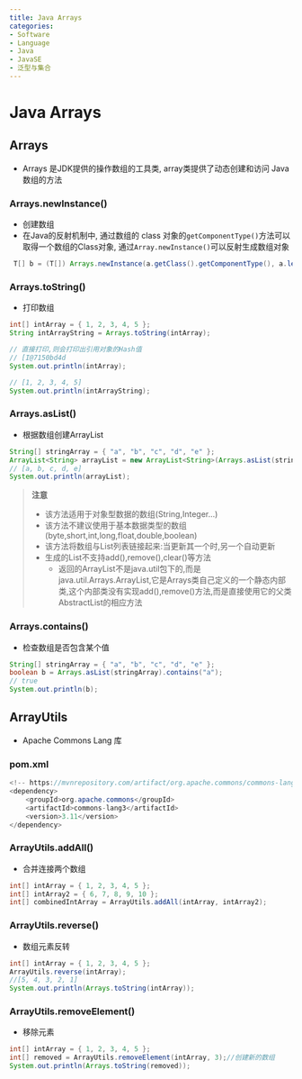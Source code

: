 ```yaml
---
title: Java Arrays
categories:
- Software
- Language
- Java
- JavaSE
- 泛型与集合
---
```

# Java Arrays

## Arrays

- Arrays 是JDK提供的操作数组的工具类, array类提供了动态创建和访问 Java 数组的方法

### Arrays.newInstance()

- 创建数组
- 在Java的反射机制中, 通过数组的 class 对象的`getComponentType()`方法可以取得一个数组的Class对象,  通过`Array.newInstance()`可以反射生成数组对象

```java
 T[] b = (T[]) Arrays.newInstance(a.getClass().getComponentType(), a.length);
```

### Arrays.toString()

- 打印数组

```java
int[] intArray = { 1, 2, 3, 4, 5 };
String intArrayString = Arrays.toString(intArray);

// 直接打印,则会打印出引用对象的Hash值
// [I@7150bd4d
System.out.println(intArray);

// [1, 2, 3, 4, 5]
System.out.println(intArrayString);
```

### Arrays.asList()

- 根据数组创建ArrayList

```java
String[] stringArray = { "a", "b", "c", "d", "e" };
ArrayList<String> arrayList = new ArrayList<String>(Arrays.asList(stringArray));
// [a, b, c, d, e]
System.out.println(arrayList);
```

> **注意**
>
> - 该方法适用于对象型数据的数组(String,Integer...)
> - 该方法不建议使用于基本数据类型的数组(byte,short,int,long,float,double,boolean)
> - 该方法将数组与List列表链接起来:当更新其一个时,另一个自动更新
> - 生成的List不支持add(),remove(),clear()等方法
>   - 返回的ArrayList不是java.util包下的,而是java.util.Arrays.ArrayList,它是Arrays类自己定义的一个静态内部类,这个内部类没有实现add(),remove()方法,而是直接使用它的父类AbstractList的相应方法
>

### Arrays.contains()

- 检查数组是否包含某个值

```java
String[] stringArray = { "a", "b", "c", "d", "e" };
boolean b = Arrays.asList(stringArray).contains("a");
// true
System.out.println(b);
```

## ArrayUtils

- Apache Commons Lang 库

### pom.xml

```java
<!-- https://mvnrepository.com/artifact/org.apache.commons/commons-lang3 -->
<dependency>
    <groupId>org.apache.commons</groupId>
    <artifactId>commons-lang3</artifactId>
    <version>3.11</version>
</dependency>
```

### ArrayUtils.addAll()

- 合并连接两个数组

```java
int[] intArray = { 1, 2, 3, 4, 5 };
int[] intArray2 = { 6, 7, 8, 9, 10 };
int[] combinedIntArray = ArrayUtils.addAll(intArray, intArray2);
```

### ArrayUtils.reverse()

- 数组元素反转

```java
int[] intArray = { 1, 2, 3, 4, 5 };
ArrayUtils.reverse(intArray);
//[5, 4, 3, 2, 1]
System.out.println(Arrays.toString(intArray));
```

### ArrayUtils.removeElement()

- 移除元素

```java
int[] intArray = { 1, 2, 3, 4, 5 };
int[] removed = ArrayUtils.removeElement(intArray, 3);//创建新的数组
System.out.println(Arrays.toString(removed));
```

